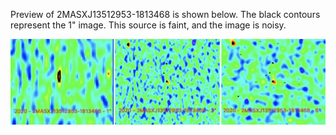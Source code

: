Preview of 2MASXJ13512953-1813468 is shown below. The black contours represent the 1" image. This source is faint, and the image is noisy. 

![2MASXJ13512953-1813468](2MASXJ13512953-1813468.png "2MASXJ13512953-1813468")



